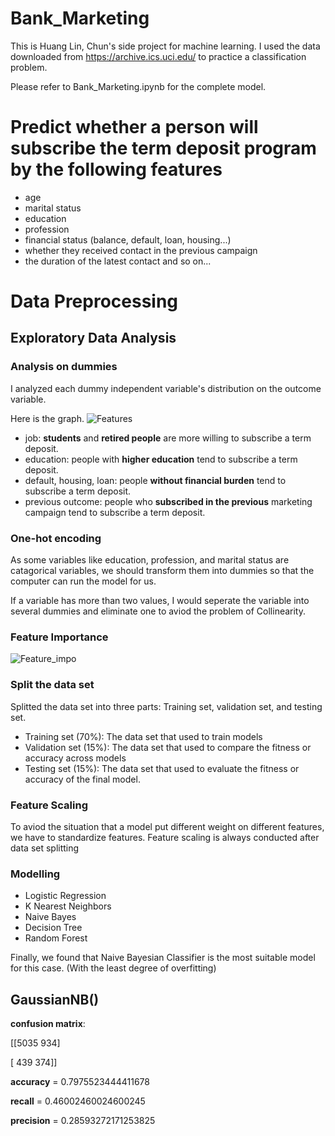 # Bank_Marketing

This is Huang Lin, Chun's side project for machine learning. 
I used the data downloaded from https://archive.ics.uci.edu/ to practice a classification problem.

Please refer to Bank_Marketing.ipynb for the complete model.

# Predict whether a person will subscribe the term deposit program by the following features 
- age
- marital status
- education
- profession
- financial status (balance, default, loan, housing...)
- whether they received contact in the previous campaign
- the duration of the latest contact
and so on...

# Data Preprocessing
## Exploratory Data Analysis
### Analysis on dummies
I analyzed each dummy independent variable's distribution on the outcome variable.

Here is the graph.
![Features](https://github.com/Wh4130/Bank_Marketing/assets/90643963/08deb7dc-1bb7-4297-a381-8878dd70555b)
- job: **students** and **retired people** are more willing to subscribe a term deposit.
- education: people with **higher education** tend to subscribe a term deposit.
- default, housing, loan: people **without financial burden** tend to subscribe a term deposit.
- previous outcome: people who **subscribed in the previous** marketing campaign tend to subscribe a term deposit.

### One-hot encoding
As some variables like education, profession, and marital status are catagorical variables, we should transform them into dummies so that the computer can run the model for us.

If a variable has more than two values, I would seperate the variable into several dummies and eliminate one to aviod the problem of Collinearity.

### Feature Importance
![Feature_impo](https://github.com/Wh4130/Bank_Marketing/assets/90643963/3227b736-8f2a-4a48-941c-8fe2a13a4e80)

### Split the data set
Splitted the data set into three parts: Training set, validation set, and testing set.
- Training set (70%):
  The data set that used to train models
- Validation set (15%):
  The data set that used to compare the fitness or accuracy across models
- Testing set (15%):
  The data set that used to evaluate the fitness or accuracy of the final model.
 
### Feature Scaling
To aviod the situation that a model put different weight on different features, we have to standardize features.
Feature scaling is always conducted after data set splitting

### Modelling
- Logistic Regression
- K Nearest Neighbors
- Naive Bayes
- Decision Tree
- Random Forest

Finally, we found that Naive Bayesian Classifier is the most suitable model for this case. (With the least degree of overfitting)

GaussianNB()
-------------------------------
**confusion matrix**: 

[[5035  934]

[ 439  374]]

**accuracy** = 0.7975523444411678

**recall** = 0.46002460024600245

**precision** = 0.28593272171253825


